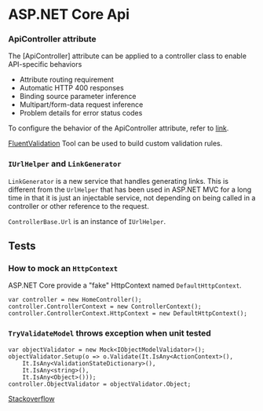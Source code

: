 ﻿# ASP.NET Core Api

### ApiController attribute

The [ApiController] attribute can be applied to a controller class to enable API-specific behaviors

+ Attribute routing requirement
+ Automatic HTTP 400 responses
+ Binding source parameter inference
+ Multipart/form-data request inference
+ Problem details for error status codes

To configure the behavior of the ApiController attribute, refer to [link](https://docs.microsoft.com/en-us/aspnet/core/web-api/?view=aspnetcore-2.2#problem-details-for-error-status-codes).

[FluentValidation](https://github.com/JeremySkinner/FluentValidation) Tool can be used to build custom validation rules.


### `IUrlHelper` and `LinkGenerator`

`LinkGenerator` is a new service that handles generating links. This is different from the `UrlHelper` that has been used in ASP.NET MVC for a long time in that it is just an injectable service, not depending on being called in a controller or other reference to the request.

`ControllerBase.Url` is an instance of `IUrlHelper`.

## Tests

### How to mock an `HttpContext`

ASP.NET Core provide a "fake" HttpContext named `DefaultHttpContext`.

    var controller = new HomeController();
    controller.ControllerContext = new ControllerContext();
    controller.ControllerContext.HttpContext = new DefaultHttpContext();

### `TryValidateModel` throws exception when unit tested

    var objectValidator = new Mock<IObjectModelValidator>();
    objectValidator.Setup(o => o.Validate(It.IsAny<ActionContext>(), 
        It.IsAny<ValidationStateDictionary>(), 
        It.IsAny<string>(), 
        It.IsAny<Object>()));
    controller.ObjectValidator = objectValidator.Object;

[Stackoverflow](https://stackoverflow.com/questions/51773391/tryvalidatemodel-in-asp-net-core-throws-null-reference-exception-while-performin)
